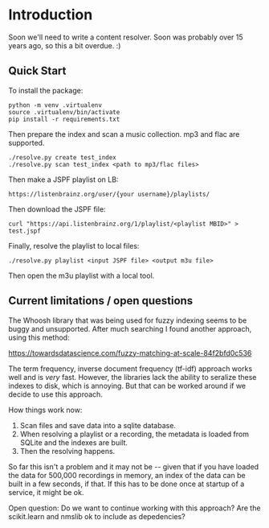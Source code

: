 # Introduction

Soon we'll need to write a content resolver. Soon was probably over 15 years ago,
so this a bit overdue. :)

## Quick Start

To install the package:

```
python -m venv .virtualenv
source .virtualenv/bin/activate
pip install -r requirements.txt
```

Then prepare the index and scan a music collection. mp3 and flac are supported.

```
./resolve.py create test_index
./resolve.py scan test_index <path to mp3/flac files>
```

Then make a JSPF playlist on LB:

```
https://listenbrainz.org/user/{your username}/playlists/
```

Then download the JSPF file:

```
curl "https://api.listenbrainz.org/1/playlist/<playlist MBID>" > test.jspf
```

Finally, resolve the playlist to local files:

```
./resolve.py playlist <input JSPF file> <output m3u file>
```

Then open the m3u playlist with a local tool.


## Current limitations / open questions

The Whoosh library that was being used for fuzzy indexing seems to be buggy and unsupported.
After much searching I found another approach, using this method:

  https://towardsdatascience.com/fuzzy-matching-at-scale-84f2bfd0c536

The term frequency, inverse document frequency (tf-idf) approach works well and is *very* fast. However, the
libraries lack the ability to seralize these indexes to disk, which is annoying. But that can be worked around
if we decide to use this approach.

How things work now:

1. Scan files and save data into a sqlite database.
2. When resolving a playlist or a recording, the metadata is loaded from SQLite and the indexes are built.
3. Then the resolving happens.

So far this isn't a problem and it may not be -- given that if you have loaded the data for 500,000 recordings in
memory, an index of the data can be built in a few seconds, if that. If this has to be done once at startup of a
service, it might be ok.

Open question: Do we want to continue working with this approach? Are the scikit.learn and nmslib ok
to include as depedencies?
